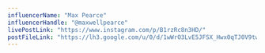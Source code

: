 ```yaml
---
influencerName: "Max Pearce"
influencerHandle: "@maxwellpearce"
livePostLink: "https://www.instagram.com/p/B1rzRc8n3HD/"
postFileLink: "https://lh3.google.com/u/0/d/1wWrO3LvE5JFSX_Hwx0qTJ0V9twJ7UsTy"
---
```

